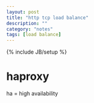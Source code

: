 ```yaml
---
layout: post
title: "http tcp load balance"
description: ""
category: "notes"
tags: [load balance]
---
```

{% include JB/setup %}

# haproxy
ha = high availability
